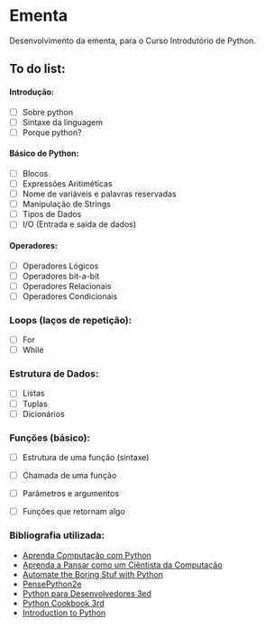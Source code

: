# Ementa
Desenvolvimento da ementa, para o Curso Introdutório de Python.

## To do list:

#### Introdução:
- [ ] Sobre python
- [ ] Sintaxe da linguagem
- [ ] Porque python?

#### Básico de Python:
- [ ] Blocos
- [ ] Expressões Aritiméticas
- [ ] Nome de variáveis e palavras reservadas
- [ ] Manipulação de Strings
- [ ] Tipos de Dados
- [ ] I/O (Entrada e saída de dados)

#### Operadores:
- [ ] Operadores Lógicos
- [ ] Operadores bit-a-bit
- [ ] Operadores Relacionais
- [ ] Operadores Condicionais

### Loops (laços de repetição):
- [ ] For
- [ ] While

### Estrutura de Dados:
- [ ] Listas
- [ ] Tuplas
- [ ] Dicionários

### Funções (básico):
- [ ] Estrutura de uma função (sintaxe)
- [ ] Chamada de uma função
- [ ] Parâmetros e argumentos
- [ ] Funções que retornam algo


### Bibliografia utilizada:
- [Aprenda Computação com Python](http://www3.ifrn.edu.br/~jurandy/fdp/doc/aprenda-python/index.html)
- [Aprenda a Pansar como um Ciêntista da Computação](https://panda.ime.usp.br/pensepy/static/pensepy/index.html)
- [Automate the Boring Stuf with Python](http://automatetheboringstuff.com/)
- [PensePython2e](https://penseallen.github.io/PensePython2e/)
- [Python para Desenvolvedores 3ed](https://novatec.com.br/livros/python-para-desenvolvedores)
- [Python Cookbook 3rd](https://novatec.com.br/livros/python-cookbook)
- [Introduction to Python](https://notebooks.azure.com/eric/libraries)


<!--
https://pt.wikibooks.org/wiki/Python
-->